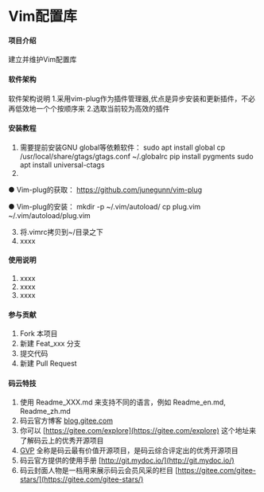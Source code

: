 # Vim配置库

#### 项目介绍
建立并维护Vim配置库

#### 软件架构
软件架构说明
1.采用vim-plug作为插件管理器,优点是异步安装和更新插件，不必再低效地一个个按顺序来
2.选取当前较为高效的插件


#### 安装教程

1. 需要提前安装GNU global等依赖软件：
   sudo apt install global
   cp /usr/local/share/gtags/gtags.conf ~/.globalrc
   pip install pygments
   sudo apt install universal-ctags
2. 
● Vim-plug的获取：
https://github.com/junegunn/vim-plug 

● Vim-plug的安装：
mkdir -p  ~/.vim/autoload/
cp plug.vim  ~/.vim/autoload/plug.vim

3. 将.vimrc拷贝到~/目录之下
4. xxxx

#### 使用说明

1. xxxx
2. xxxx
3. xxxx

#### 参与贡献

1. Fork 本项目
2. 新建 Feat_xxx 分支
3. 提交代码
4. 新建 Pull Request


#### 码云特技

1. 使用 Readme\_XXX.md 来支持不同的语言，例如 Readme\_en.md, Readme\_zh.md
2. 码云官方博客 [blog.gitee.com](https://blog.gitee.com)
3. 你可以 [https://gitee.com/explore](https://gitee.com/explore) 这个地址来了解码云上的优秀开源项目
4. [GVP](https://gitee.com/gvp) 全称是码云最有价值开源项目，是码云综合评定出的优秀开源项目
5. 码云官方提供的使用手册 [http://git.mydoc.io/](http://git.mydoc.io/)
6. 码云封面人物是一档用来展示码云会员风采的栏目 [https://gitee.com/gitee-stars/](https://gitee.com/gitee-stars/)
